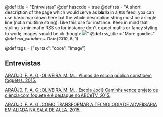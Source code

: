@def title = "Entrevistas"
@def hascode = true
@def rss = "A short description of the page which would serve as **blurb** in a `RSS` feed; you can use basic markdown here but the whole description string must be a single line (not a multiline string). Like this one for instance. Keep in mind that styling is minimal in RSS so for instance don't expect maths or fancy styling to work; images should be ok though: ![](https://upload.wikimedia.org/wikipedia/en/b/b0/Rick_and_Morty_characters.jpg)"
@def rss_title = "More goodies"
@def rss_pubdate = Date(2019, 5, 1)

@def tags = ["syntax", "code", "image"]


## Entrevistas

[ARAÚJO, F. A. G.; OLIVEIRA, M. M. . Alunos de escola pública constroem foguetes. 2015.](https://www.youtube.com/watch?v=XFWtl7e1-do)

[ARAÚJO, F. A. G.; OLIVEIRA, M. M. . Escola Jociê Caminha vence projeto de ciência com foguete e é destaque no ABCeTV. 2015.](https://www.youtube.com/watch?v=rWw8VMFBcUk)


[ARAÚJO, F. A. G.. COMO TRANSFORMAR A TECNOLOGIA DE ADVERSÁRIA EM ALIADA NA SALA DE AULA. 2015.](https://www20.opovo.com.br/app/opovo/cotidiano/2015/02/23/noticiasjornalcotidiano,3396678/como-transformar-a-tecnologia-de-adversaria-em-aliada-na-sala-de-aula.shtml)
